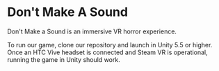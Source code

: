 # Don't Make A Sound

Don't Make a Sound is an immersive VR horror experience.

To run our game, clone our repository and launch in Unity 5.5 or higher. Once an HTC Vive headset is connected and Steam VR is operational, running the game in Unity should work.
